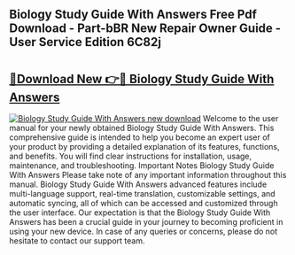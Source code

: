 ## Biology Study Guide With Answers Free Pdf Download - Part-bBR New Repair Owner Guide - User Service Edition 6C82j

# <h2><a href="http://bc58386.oget.top/?id=Biology+Study+Guide+With+Answers">🔗Download New 👉🔴 Biology Study Guide With Answers</a></h2>

[![Biology Study Guide With Answers new download](https://i.imgur.com/5g1atiW.png)](http://bc58386.oget.top/?id=Biology+Study+Guide+With+Answers)
Welcome to the user manual for your newly obtained Biology Study Guide With Answers. This comprehensive guide is intended to help you become an expert user of your product by providing a detailed explanation of its features, functions, and benefits. You will find clear instructions for installation, usage, maintenance, and troubleshooting. Important Notes Biology Study Guide With Answers Please take note of any important information throughout this manual. Biology Study Guide With Answers advanced features include multi-language support, real-time translation, customizable settings, and automatic syncing, all of which can be accessed and customized through the user interface. Our expectation is that the Biology Study Guide With Answers has been a crucial guide in your journey to becoming proficient in using your new device. In case of any queries or concerns, please do not hesitate to contact our support team.
